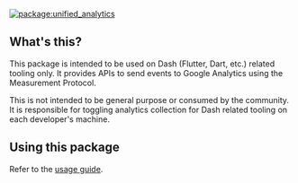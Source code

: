 [![package:unified_analytics](https://github.com/dart-lang/tools/actions/workflows/unified_analytics.yml/badge.svg)](https://github.com/dart-lang/tools/actions/workflows/unified_analytics.yml)

## What's this?

This package is intended to be used on Dash (Flutter, Dart, etc.) related
tooling only. It provides APIs to send events to Google Analytics using the
Measurement Protocol.

This is not intended to be general purpose or consumed by the community. It is
responsible for toggling analytics collection for Dash related tooling on each
developer's machine.

## Using this package

Refer to the [usage guide](USAGE_GUIDE.md).
